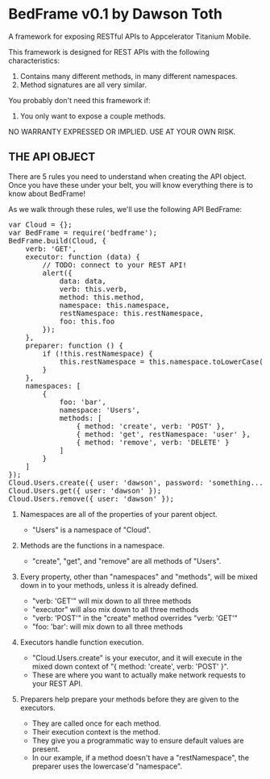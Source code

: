 # BedFrame v0.1 by Dawson Toth
A framework for exposing RESTful APIs to Appcelerator Titanium Mobile.

This framework is designed for REST APIs with the following characteristics:

1. Contains many different methods, in many different namespaces.
2. Method signatures are all very similar.
 

You probably don't need this framework if:

1. You only want to expose a couple methods.


NO WARRANTY EXPRESSED OR IMPLIED. USE AT YOUR OWN RISK.


## THE API OBJECT

 There are 5 rules you need to understand when creating the API object. Once you have these under your belt, you will
 know everything there is to know about BedFrame!

 As we walk through these rules, we'll use the following API BedFrame:

<pre>
var Cloud = {};
var BedFrame = require('bedframe');
BedFrame.build(Cloud, {
	verb: 'GET',
	executor: function (data) {
		// TODO: connect to your REST API!
		alert({
			data: data,
			verb: this.verb,
			method: this.method,
			namespace: this.namespace,
			restNamespace: this.restNamespace,
			foo: this.foo
		});
	},
	preparer: function () {
		if (!this.restNamespace) {
			this.restNamespace = this.namespace.toLowerCase();
		}
	},
	namespaces: [
		{
			foo: 'bar',
			namespace: 'Users',
			methods: [
				{ method: 'create', verb: 'POST' },
				{ method: 'get', restNamespace: 'user' },
				{ method: 'remove', verb: 'DELETE' }
			]
		}
	]
});
Cloud.Users.create({ user: 'dawson', password: 'something... sneaky...' });
Cloud.Users.get({ user: 'dawson' });
Cloud.Users.remove({ user: 'dawson' });
</pre>

1. Namespaces are all of the properties of your parent object.
    - "Users" is a namespace of "Cloud".
    
2. Methods are the functions in a namespace.
    - "create", "get", and "remove" are all methods of "Users".
 
3. Every property, other than "namespaces" and "methods", will be mixed down in to your methods, unless it is already defined.
    - "verb: 'GET'" will mix down to all three methods
    - "executor" will also mix down to all three methods
    - "verb: 'POST'" in the "create" method overrides "verb: 'GET'"
    - "foo: 'bar': will mix down to all three methods
    
4. Executors handle function execution.
    - "Cloud.Users.create" is your executor, and it will execute in the mixed down context of "{ method: 'create', verb: 'POST' }".
    - These are where you want to actually make network requests to your REST API.
 
5. Preparers help prepare your methods before they are given to the executors.
    - They are called once for each method.
    - Their execution context is the method.
    - They give you a programmatic way to ensure default values are present.
    - In our example, if a method doesn't have a "restNamespace", the preparer uses the lowercase'd "namespace".